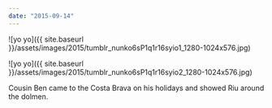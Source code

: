 ```yaml
---
date: "2015-09-14"
---
```


![yo yo]({{ site.baseurl }}/assets/images/2015/tumblr_nunko6sP1q1r16syio1_1280-1024x576.jpg)

![yo yo]({{ site.baseurl }}/assets/images/2015/tumblr_nunko6sP1q1r16syio2_1280-1024x576.jpg)

Cousin Ben came to the Costa Brava on his holidays and showed Riu around the dolmen.
